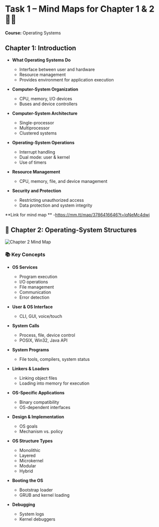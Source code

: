 # Task 1 – Mind Maps for Chapter 1 & 2 📘🧠  
**Course:** Operating Systems 

##  Chapter 1: Introduction

- **What Operating Systems Do**
  - Interface between user and hardware
  - Resource management
  - Provides environment for application execution

- **Computer-System Organization**
  - CPU, memory, I/O devices
  - Buses and device controllers

- **Computer-System Architecture**
  - Single-processor
  - Multiprocessor
  - Clustered systems

- **Operating-System Operations**
  - Interrupt handling
  - Dual mode: user & kernel
  - Use of timers

- **Resource Management**
  - CPU, memory, file, and device management

- **Security and Protection**
  - Restricting unauthorized access
  - Data protection and system integrity

 
 **Link for mind map ** -https://mm.tt/map/3786416646?t=lqNeMc4dwi

 ## 🧠 Chapter 2: Operating-System Structures

![Chapter 2 Mind Map](chapter-2-mindmap.png)

### 📚 Key Concepts

- **OS Services**
  - Program execution
  - I/O operations
  - File management
  - Communication
  - Error detection

- **User & OS Interface**
  - CLI, GUI, voice/touch

- **System Calls**
  - Process, file, device control
  - POSIX, Win32, Java API

- **System Programs**
  - File tools, compilers, system status

- **Linkers & Loaders**
  - Linking object files
  - Loading into memory for execution

- **OS-Specific Applications**
  - Binary compatibility
  - OS-dependent interfaces

- **Design & Implementation**
  - OS goals
  - Mechanism vs. policy

- **OS Structure Types**
  - Monolithic
  - Layered
  - Microkernel
  - Modular
  - Hybrid

- **Booting the OS**
  - Bootstrap loader
  - GRUB and kernel loading

- **Debugging**
  - System logs
  - Kernel debuggers
